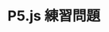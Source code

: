 <!DOCTYPE html>
<html lang="ja">
  <head>
    <meta charset="UTF-8" />
    <title>P5.js 練習問題</title>
    <script src="https://cdn.jsdelivr.net/npm/p5@2.0.3/lib/p5.min.js">
    </script>
  </head>
  <body>
    <h1>P5.js 練習問題</h1>
    <script>
      function setup() {
        createCanvas(320, 180);
      }
       function draw() {
        stroke("black");
        strokeWeight(0.1);
        elipse(200, 100, 100, 120);
      }
    </script>
  </body>
</html>



